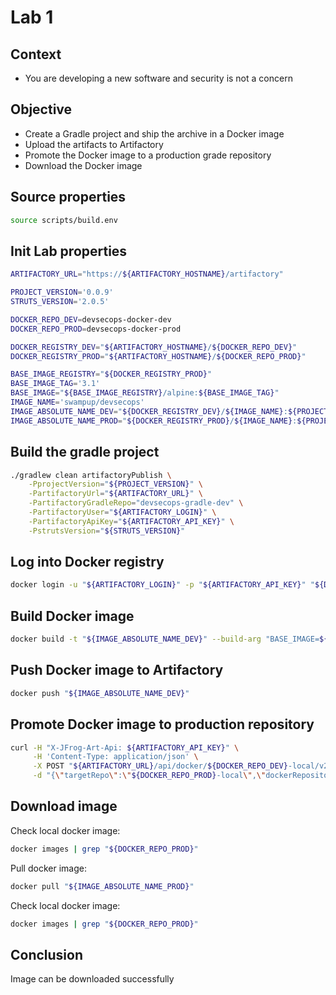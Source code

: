 # Lab 1

## Context

- You are developing a new software and security is not a concern

## Objective

- Create a Gradle project and ship the archive in a Docker image
- Upload the artifacts to Artifactory
- Promote the Docker image to a production grade repository
- Download the Docker image

## Source properties

```bash
source scripts/build.env
```

## Init Lab properties

```bash
ARTIFACTORY_URL="https://${ARTIFACTORY_HOSTNAME}/artifactory"

PROJECT_VERSION='0.0.9'
STRUTS_VERSION='2.0.5'

DOCKER_REPO_DEV=devsecops-docker-dev
DOCKER_REPO_PROD=devsecops-docker-prod

DOCKER_REGISTRY_DEV="${ARTIFACTORY_HOSTNAME}/${DOCKER_REPO_DEV}"
DOCKER_REGISTRY_PROD="${ARTIFACTORY_HOSTNAME}/${DOCKER_REPO_PROD}"

BASE_IMAGE_REGISTRY="${DOCKER_REGISTRY_PROD}"
BASE_IMAGE_TAG='3.1'
BASE_IMAGE="${BASE_IMAGE_REGISTRY}/alpine:${BASE_IMAGE_TAG}"
IMAGE_NAME='swampup/devsecops'
IMAGE_ABSOLUTE_NAME_DEV="${DOCKER_REGISTRY_DEV}/${IMAGE_NAME}:${PROJECT_VERSION}"
IMAGE_ABSOLUTE_NAME_PROD="${DOCKER_REGISTRY_PROD}/${IMAGE_NAME}:${PROJECT_VERSION}"
```

## Build the gradle project

```bash
./gradlew clean artifactoryPublish \
    -PprojectVersion="${PROJECT_VERSION}" \
    -PartifactoryUrl="${ARTIFACTORY_URL}" \
    -PartifactoryGradleRepo="devsecops-gradle-dev" \
    -PartifactoryUser="${ARTIFACTORY_LOGIN}" \
    -PartifactoryApiKey="${ARTIFACTORY_API_KEY}" \
    -PstrutsVersion="${STRUTS_VERSION}"
```

## Log into Docker registry

```bash
docker login -u "${ARTIFACTORY_LOGIN}" -p "${ARTIFACTORY_API_KEY}" "${DOCKER_REGISTRY_DEV}"
```

## Build Docker image

```bash
docker build -t "${IMAGE_ABSOLUTE_NAME_DEV}" --build-arg "BASE_IMAGE=${BASE_IMAGE}" .
```

## Push Docker image to Artifactory

```bash
docker push "${IMAGE_ABSOLUTE_NAME_DEV}"
```

## Promote Docker image to production repository

```bash
curl -H "X-JFrog-Art-Api: ${ARTIFACTORY_API_KEY}" \
     -H 'Content-Type: application/json' \
     -X POST "${ARTIFACTORY_URL}/api/docker/${DOCKER_REPO_DEV}-local/v2/promote" \
     -d "{\"targetRepo\":\"${DOCKER_REPO_PROD}-local\",\"dockerRepository\":\"${IMAGE_NAME}\"}"
```

## Download image

Check local docker image:
```bash
docker images | grep "${DOCKER_REPO_PROD}"
```

Pull docker image:
```bash
docker pull "${IMAGE_ABSOLUTE_NAME_PROD}"
```

Check local docker image:
```bash
docker images | grep "${DOCKER_REPO_PROD}"
```

## Conclusion

Image can be downloaded successfully
